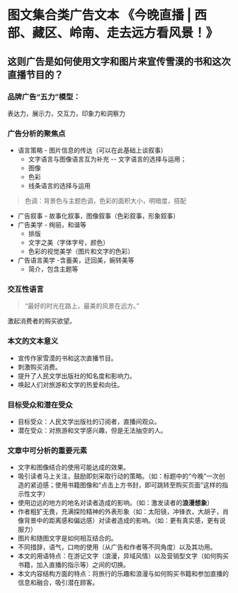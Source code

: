 # 图文集合类广告文本 《今晚直播 | 西部、藏区、岭南、走去远方看风景！》

## 这则广告是如何使用文字和图片来宣传雪漠的书和这次直播节目的？

### 品牌广告“五力”模型：
表达力，展示力，交互力，印象力和洞察力 

### 广告分析的聚焦点
* 语言策略 - 图片信息的传达（可以在此基础上谈叙事）
  * 文字语言与图像语言互为补充 -- 文字语言的选择与运用；
  * 图像
  * 色彩
  * 线条语言的选择与运用
> 色调：背景色与主题色调，色彩的面积大小，明暗度，搭配
* 广告叙事 - 故事化叙事，图像叙事（色彩叙事，形象叙事）
* 广告美学 - 绚丽，和谐等
  * 排版
  * 文字之美（字体字号，颜色）
  * 色彩的视觉美学（图片和文字的色彩）
* 广告语言美学 -含蓄美，迂回美，婉转美等
  * 简介，包含主题等

### 交互性语言
> “最好的时光在路上，最美的风景在远方。”   

激起消费者的购买欲望。  

### 本文的文本意义
* 宣传作家雪漠的书和这次直播节目。  
* 刺激购买消费。  
* 提升了人民文学出版社的知名度和影响力。  
* 唤起人们对旅游和文学的热爱和向往。 

### 目标受众和潜在受众
* 目标受众：人民文学出版社的订阅者，直播间观众。  
* 潜在受众：对旅游和文学感兴趣，但是无法抽空的人。  

### 文章中可分析的重要元素
* 文字和图像结合的使用可能达成的效果。  
* 吸引读者马上关注，鼓励即刻采取行动的策略。（如：标题中的“今晚”一次创造的紧迫感；使用书籍图像和“点击上方书封，即可跳转至购买页面”这样的指示性文字）  
* 使用边远的地方的地名对读者造成的影响。（如：激发读者的**浪漫想象**）  
* 作者粗犷无畏，充满探险精神的外表形象（如：太阳镜，冲锋衣，大胡子，肖像背景中的距离感和偏远感）对读者造成的影响。（如：更有真实感，更有说服力）  
* 图片和随图文字是如何相互结合的。  
* 不同措辞，语气，口吻的使用（从广告和作者等不同角度）以及其功用。  
* 本文的用语特点：在游记文字（浪漫，异域风情）以及营销型文字（如何购买书籍，加入直播的指示等）之间的切换。  
* 本文内容结构方面的特点：将旅行的乐趣和浪漫与如何购买书籍和参加直播的信息和融合，吸引潜在顾客。  